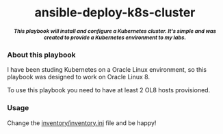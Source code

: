 <center>
  <h1>ansible-deploy-k8s-cluster</h1>
  <h5 style='font-size:12px'>This playbook will install and configure a Kubernetes cluster. It's simple and was created to provide a Kubernetes environment to my labs.</h5>
</center>

### About this playbook
I have been studing Kubernetes on a Oracle Linux environment, so this playbook was designed to work on Oracle Linux 8. 

To use this playbook you need to have at least 2 OL8 hosts provisioned. 

### Usage
Change the <a href='inventory/inventyory.ini'>inventory/inventory.ini</a> file and be happy!


